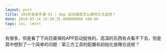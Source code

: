 ```yaml
---
layout: post
title: iOS开发高手课-01 | App 启动速度怎么做优化与监控？
date: 2019-03-14 15:30:35.000000000 +08:00
tags: ios, learn
---
```


有很多，但是看了下向日葵保险APP启动挺快的，高深的东西有点看不下去，但是其中想到了一个简单的问题：第三方工具的配置和初始化放哪合适呢？